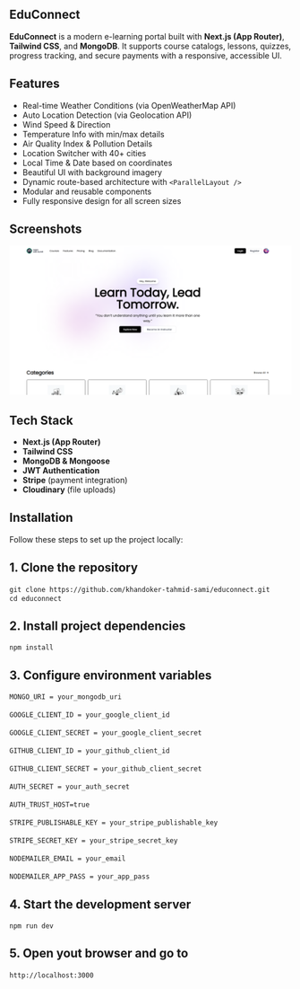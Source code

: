 ## EduConnect

**EduConnect** is a modern e-learning portal built with **Next.js (App Router)**, **Tailwind CSS**, and **MongoDB**. It supports course catalogs, lessons, quizzes, progress tracking, and secure payments with a responsive, accessible UI.

## Features

- Real-time Weather Conditions (via OpenWeatherMap API)
- Auto Location Detection (via Geolocation API)
- Wind Speed & Direction
- Temperature Info with min/max details
- Air Quality Index & Pollution Details
- Location Switcher with 40+ cities
- Local Time & Date based on coordinates
- Beautiful UI with background imagery
- Dynamic route-based architecture with `<ParallelLayout />`
- Modular and reusable components
- Fully responsive design for all screen sizes

## Screenshots

![Educonnect Screenshot](./educonnect.PNG)

## Tech Stack

- **Next.js (App Router)**
- **Tailwind CSS**
- **MongoDB & Mongoose**
- **JWT Authentication**
- **Stripe** (payment integration)
- **Cloudinary** (file uploads)

## Installation

Follow these steps to set up the project locally:

## 1. Clone the repository

```
git clone https://github.com/khandoker-tahmid-sami/educonnect.git
cd educonnect
```

## 2. Install project dependencies

```
npm install
```

## 3. Configure environment variables

```
MONGO_URI = your_mongodb_uri

GOOGLE_CLIENT_ID = your_google_client_id

GOOGLE_CLIENT_SECRET = your_google_client_secret

GITHUB_CLIENT_ID = your_github_client_id

GITHUB_CLIENT_SECRET = your_github_client_secret

AUTH_SECRET = your_auth_secret

AUTH_TRUST_HOST=true

STRIPE_PUBLISHABLE_KEY = your_stripe_publishable_key

STRIPE_SECRET_KEY = your_stripe_secret_key

NODEMAILER_EMAIL = your_email

NODEMAILER_APP_PASS = your_app_pass
```

## 4. Start the development server

```
npm run dev
```

## 5. Open yout browser and go to

```
http://localhost:3000
```
